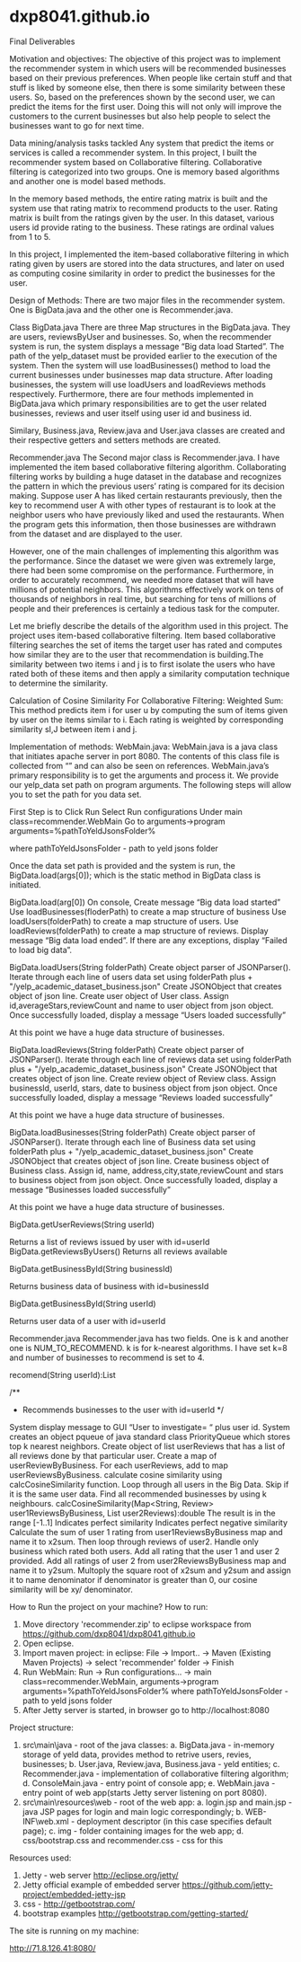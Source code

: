 # dxp8041.github.io
Final Deliverables

Motivation and objectives:
The objective of this project was to implement the recommender system in which  users will be recommended businesses based on their previous preferences. When people like certain stuff and that stuff is liked by someone else, then there is some similarity between these users. So, based on the preferences shown by the second user, we can predict the items for the first user. Doing this will not only will improve the customers to the current businesses but also help people to select the businesses  want to go for next time.

Data mining/analysis tasks tackled
Any system that predict the items or services is called a recommender system. In this project, I built the recommender system based on Collaborative filtering. Collaborative filtering is categorized into two groups. One is memory based algorithms and another one is model based methods.

In the memory based methods, the entire rating matrix is built and the system use that rating matrix to recommend products to the user. Rating matrix is built from the ratings given by the user. In this dataset, various users id provide rating to the business. These ratings are ordinal values from 1 to 5. 

In this project, I implemented the item-based collaborative filtering in which rating given by users are stored into the data structures, and later on used as computing cosine similarity in order to predict the businesses for the user. 

Design of Methods:
There are two major files in the recommender system. One is BigData.java and the other one is Recommender.java.

Class BigData.java
There are three Map structures in the BigData.java. They are users, reviewsByUser and businesses. So, when the recommender system is run, the system displays a message “Big data load Started”. The path of the yelp_dataset must be provided earlier to the execution of the system. Then the system will use loadBusinesses() method to load the current businesses under businesses map data structure. After loading businesses, the system will use loadUsers and loadReviews methods respectively. Furthermore, there are four methods implemented in BigData.java which primary responsibilities are to get the user related businesses, reviews and user itself using user id and business id.

Similary, Business.java, Review.java and User.java classes are created and their respective getters and setters methods are created. 

Recommender.java
The Second major class is Recommender.java. I have implemented the item based  collaborative filtering algorithm. Collaborating filtering works by building a huge dataset in the database and recognizes the pattern in which the previous users’ rating is compared for its decision making. Suppose user A has liked certain restaurants previously, then the key to recommend user A with other types of restaurant is to look at the neighbor users who have previously liked and used the restaurants. When the program gets this information, then those businesses are withdrawn from the dataset and are displayed to the user. 

However, one of the main challenges of implementing this algorithm was the performance. Since the dataset we were given was extremely large, there had been some compromise on the performance. Furthermore, in order to accurately recommend, we needed more dataset that will have millions of potential neighbors. This algorithms effectively work on tens of thousands of neighbors in real time, but searching for tens of millions of people and their  preferences is certainly a tedious task for the computer. 

Let me briefly describe the details of the algorithm used in this project. The project uses item-based collaborative filtering. Item based collaborative filtering searches the set of items the target user has rated and computes how similar they are to the user that recommendation is building.The similarity between two items i and j is to first isolate the users who have rated both of these items and then apply a similarity computation technique to determine the similarity. 

Calculation of Cosine Similarity For Collaborative Filtering:
Weighted Sum:
This method predicts item i for user u by computing the sum of items given by user on the items similar to i. Each rating is weighted by corresponding similarity sI,J between item i and j.

Implementation of methods:
WebMain.java:
WebMain.java is a java class that initiates apache server in port 8080. The contents of this class file is collected from “” and can also be seen on references. WebMain.java’s primary responsibility is to get the arguments and process it. We provide our yelp_data set path on program arguments. The following steps will allow you to set the path for you data set.

First Step is to Click Run
Select Run configurations
Under main class=recommender.WebMain Go to  arguments->program
arguments=%pathToYeldJsonsFolder%


where pathToYeldJsonsFolder - path to yeld jsons folder

Once the data set path is provided and the system is run, the BigData.load(args[0]);
which is the static method in BigData class is initiated. 

BigData.load(arg[0])
On console, Create message “Big data load started”
Use loadBusinesses(floderPath) to create a map structure of business
Use loadUsers(folderPath) to create a map structure of users.
Use loadReviews(folderPath) to create a map structure of reviews.
Display message “Big data load ended”.
If there are any exceptions, display “Failed to load big data”.

BigData.loadUsers(String folderPath)
Create object parser of JSONParser().
Iterate through each line of users data set using folderPath plus + "/yelp_academic_dataset_business.json"
Create JSONObject that creates object of json line.
Create user object of User class.
Assign id,averageStars,reviewCount and name to user object from json object.
Once successfully loaded, display a message “Users  loaded successfully”

At this point we have a huge data structure of businesses.


BigData.loadReviews(String folderPath)
Create object parser of JSONParser().
Iterate through each line of reviews data set using folderPath plus + "/yelp_academic_dataset_business.json"
Create JSONObject that creates object of json line.
Create review object of Review class.
Assign businessId, userId, stars, date to business object from json object.
Once successfully loaded, display a message “Reviews loaded successfully”

At this point we have a huge data structure of businesses.


BigData.loadBusinesses(String folderPath)
Create object parser of JSONParser().
Iterate through each line of Business data set using folderPath plus + "/yelp_academic_dataset_business.json"
Create JSONObject that creates object of json line.
Create business object of Business class.
Assign id, name, address,city,state,reviewCount and stars to business object from json object.
Once successfully loaded, display a message “Businesses loaded successfully”

At this point we have a huge data structure of businesses.



BigData.getUserReviews(String userId)

 Returns a list of reviews issued by user with id=userId
  BigData.getReviewsByUsers()
Returns all reviews available

BigData.getBusinessById(String businessId)
   
   Returns business data of business with id=businessId
   
  
BigData.getBusinessById(String userId)
  
   Returns user data of a user with id=userId
   

Recommender.java
Recommender.java has two fields. One is k and another one is NUM_TO_RECOMMEND. k is for k-nearest algorithms. I have set k=8 and number of businesses to recommend is set to 4.

recomend(String userId):List<Business>

/**
   * Recommends businesses to the user with id=userId
   */

System display message to GUI “User to investigate= “ plus user id.
System creates an object  pqueue of java standard class PriorityQueue which stores top k nearest neighbors.
Create object of list userReviews that has a list of all reviews done by that particular user.
Create a map of userReviewByBusiness.
For each userReviews, add to map userReviewsByBusiness.
calculate cosine similarity using calcCosineSimilarity function.
Loop through all users in the Big Data.
Skip if it is the same user data.
Find all recommended businesses by using k neighbours.
calcCosineSimilarity(Map<String, Review> user1ReviewsByBusiness, List<Review> user2Reviews):double
The result is in the range [-1..1]
Indicates perfect similarity
Indicates perfect negative similarity
Calculate the sum of user 1 rating from user1ReviewsByBusiness map and name it to x2sum.
Then loop through reviews of user2.
Handle only business which rated both users.
Add all rating that the user 1 and user 2 provided.
Add all ratings of user 2 from user2ReviewsByBusiness map and name it to y2sum.
Multoply the square root of x2sum and y2sum and assign it to name denominator
if denominator is greater than 0, our cosine similarity will be xy/ denominator.


How to Run the project on your machine?
How to run:
1. Move directory 'recommender.zip' to eclipse workspace from https://github.com/dxp8041/dxp8041.github.io 
2. Open eclipse.
3. Import maven project: in eclipse: File -> Import.. -> Maven (Existing Maven Projects) -> select 'recommender' folder -> Finish
4. Run WebMain: Run -> Run configurations... -> main class=recommender.WebMain, arguments->program arguments=%pathToYeldJsonsFolder%
where pathToYeldJsonsFolder - path to yeld jsons folder
5. After Jetty server is started, in browser go to http://localhost:8080

Project structure:
1. src\main\java - root of the java classes:
   a. BigData.java - in-memory storage of yeld data, provides method to retrive users, revies, businesses;
   b. User.java, Review.java, Business.java - yeld entities;
   c. Recommender.java - implementation of collaborative filtering algorithm;
   d. ConsoleMain.java - entry point of console app;
   e. WebMain.java - entry point of web app(starts Jetty server listening on port 8080).
2. src\main\resources\web - root of the web app:
   a. login.jsp and main.jsp - java JSP pages for login and main logic correspondingly;
   b. WEB-INF\web.xml - deployment descriptor (in this case specifies default page);
   c. img - folder containing images for the web app;
   d. css/bootstrap.css and recommender.css - css for this 



Resources used:
1. Jetty - web server http://eclipse.org/jetty/
2. Jetty official example of embedded server https://github.com/jetty-project/embedded-jetty-jsp
3. css - http://getbootstrap.com/
4. bootstrap examples http://getbootstrap.com/getting-started/ 


The site is running on my machine:

http://71.8.126.41:8080/



